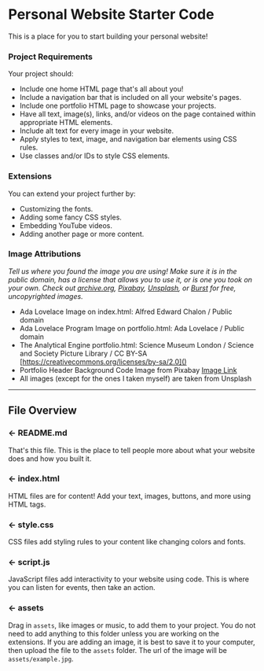 # Personal Website Starter Code

This is a place for you to start building your personal website!

### Project Requirements
Your project should:
- Include one home HTML page that's all about you!
- Include a navigation bar that is included on all your website's pages.
- Include one portfolio HTML page to showcase your projects.
- Have all text, image(s), links, and/or videos on the page contained within appropriate HTML elements.
- Include alt text for every image in your website.
- Apply styles to text, image, and navigation bar elements using CSS rules.
- Use classes and/or IDs to style CSS elements.

### Extensions
You can extend your project further by:
- Customizing the fonts.
- Adding some fancy CSS styles.
- Embedding YouTube videos.
- Adding another page or more content.


### Image Attributions
*Tell us where you found the image you are using! Make sure it is in the public domain, has a license that allows you to use it, or is one you took on your own. Check out [archive.org](https://archive.org/), [Pixabay](https://pixabay.com/), [Unsplash](https://unsplash.com/), or [Burst](https://burst.shopify.com/) for free, uncopyrighted images.*
- Ada Lovelace Image on index.html: Alfred Edward Chalon / Public domain 
- Ada Lovelace Program Image on portfolio.html: Ada Lovelace / Public domain
- The Analytical Engine portfolio.html: Science Museum London / Science and Society Picture Library / CC BY-SA [https://creativecommons.org/licenses/by-sa/2.0]()
- Portfolio Header Background Code Image from Pixabay [Image Link](https://pixabay.com/vectors/background-the-background-1086840/)
- All images (except for the ones I taken myself) are taken from Unsplash

---

## File Overview

### ← README.md

That's this file. This is the place to tell people more about what your website does and how you built it. 

### ← index.html

HTML files are for content! Add your text, images, buttons, and more using HTML tags.

### ← style.css

CSS files add styling rules to your content like changing colors and fonts. 

### ← script.js

JavaScript files add interactivity to your website using code. This is where you can listen for events, then take an action.

### ← assets

Drag in `assets`, like images or music, to add them to your project. You do not need to add anything to this folder unless you are working on the extensions. If you are adding an image, it is best to save it to your computer, then upload the file to the `assets` folder. The url of the image will be `assets/example.jpg`.
